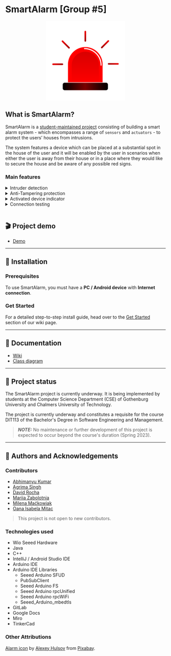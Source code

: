 # SmartAlarm [Group #5]
<div align= "center">
<img src="assets/alarm_image.png"
     alt="SmartAlarm icon"
     style="width:250px; height: 250px" />
     </div>


## What is SmartAlarm?

SmartAlarm is a [student-maintained project](#🚨-project-status) consisting of building a smart alarm system - which encompasses a range of `sensors` and `actuators` - to protect the users’ houses from intrusions. 

The system features a device which can be placed at a substantial spot in the house of the user and it will be enabled by the user in scenarios when either the user is away from their house or in a place where they would like to secure the house and be aware of any possible red signs.

### Main features

<details>
<summary>Intruder detection</summary>

```
Whenever an intruder is detected, a red LED will be activated, the speaker will produce an alerting sound and a notification will be sent to a remote device to inform about the danger.
```

</details>

<details>
<summary>Anti-Tampering protection</summary>

```
Detects whether someone is trying to move or damage the device itself by integrating a gyroscope sensor. A red LED and alerting speakers are activated immediately.
```

</details>

<details>
<summary>Activated device indicator</summary>

```
Indicates that the vicinity is protected, signaling the owner and deterring would-be intruders. Uses a green LED.
```

</details>

<details>
<summary>Connection testing</summary>

```
Check if the communication is working as intended, in which case clicking a physical button will allow users to ping the remote device.
```

</details>
<br>

## 🎬 Project demo
* [Demo](https://youtube.com)

---

## 🔨 Installation

### Prerequisites
To use SmartAlarm, you must have a **PC / Android device** with **Internet connection**. 

### Get Started
For a detailed step-to-step install guide, head over to the [Get Started](https://git.chalmers.se/courses/dit113/2023/group-5/smartalarm/-/wikis/Get-Started) section of our wiki page.

--- 

## 📃 Documentation
* [Wiki](https://git.chalmers.se/courses/dit113/2023/group-5/smartalarm/-/wikis/home)
* [Class diagram](https://miro.com/app/board/uXjVMWJNY1k=/)

---
## 🚨 Project status

The SmartAlarm project is currently underway. It is being implemented by students at the Computer Science Department (CSE) of Gothenburg University and Chalmers University of Technology. 

The project is currently underway and constitutes a requisite for the course DIT113 of the Bachelor's Degree in Software Engineering and Management.

>**_NOTE:_** No maintenance or further development of this project is expected to occur beyond the course's duration (Spring 2023).

---
## 👥 Authors and Acknowledgements

### Contributors

* [Abhimanyu Kumar](https://git.chalmers.se/kumarab)
* [Agrima Singh](https://git.chalmers.se/agrima)
* [David Rocha](https://git.chalmers.se/davidroc)
* [Mariia Zabolotnia](https://git.chalmers.se/mariiaz)
* [Milena Maćkowiak](https://git.chalmers.se/milenam)
* [Oana Isabela Mitac](https://git.chalmers.se/mitac)

>This project is not open to new contributors.

### Technologies used
* Wio Seeed Hardware
* Java
* C++
* IntelliJ / Android Studio IDE
* Arduino IDE
* Arduino IDE Libraries
  * Seeed Arduino SFUD
  * PubSubClient
  * Seeed Arduino FS
  * Seeed Arduino rpcUnified
  * Seeed Arduino rpcWiFi
  * Seeed_Arduino_mbedtls
* GitLab
* Google Docs
* Miro
* TinkerCad

### Other Attributions

<a href="https://pixabay.com/illustrations/flasher-signal-police-alarm-5027727/
">Alarm icon</a> by <a href="https://pixabay.com/users/alexey_hulsov-388655/?utm_source=link-attribution&amp;utm_medium=referral&amp;utm_campaign=image&amp;utm_content=5027727">Alexey Hulsov</a> from <a href="https://pixabay.com//?utm_source=link-attribution&amp;utm_medium=referral&amp;utm_campaign=image&amp;utm_content=5027727">Pixabay</a>.


